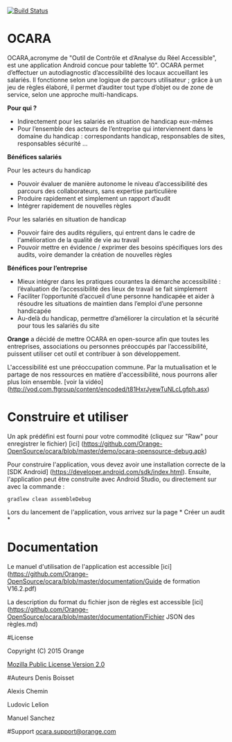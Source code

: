 [![Build Status](https://travis-ci.org/Orange-OpenSource/ocara.svg?branch=master)](https://travis-ci.org/Orange-OpenSource/ocara)

# OCARA

OCARA,acronyme de "Outil de Contrôle et d’Analyse du Réel Accessible", est une application Android concue pour tablette 10".
OCARA permet d’effectuer un autodiagnostic d’accessibilité des locaux accueillant les salariés. 
Il fonctionne selon une logique de parcours utilisateur ; grâce à un jeu de règles élaboré, il permet d’auditer tout type d’objet ou de zone de service, 
selon une approche multi-handicaps.



**Pour qui ?**
  * Indirectement pour les salariés en situation de handicap eux-mêmes 
  * Pour l’ensemble des acteurs de l’entreprise qui interviennent dans le domaine du handicap : correspondants handicap, responsables de sites, responsables sécurité …


**Bénéfices salariés**

Pour les acteurs du handicap
  * Pouvoir évaluer de manière autonome le niveau d’accessibilité des parcours des collaborateurs, sans expertise particulière
  * Produire rapidement et simplement un rapport d’audit
  * Intégrer rapidement de nouvelles règles 	

Pour les salariés en situation de handicap
  * Pouvoir faire des audits réguliers, qui entrent dans le cadre de l'amélioration de la qualité de vie au travail
  * Pouvoir mettre en évidence / exprimer des besoins spécifiques lors des audits, voire demander la création de nouvelles règles


**Bénéfices pour l’entreprise**
  * Mieux intégrer dans les pratiques courantes la démarche accessibilité : l’évaluation de l’accessibilité des lieux de travail se fait simplement 
  * Faciliter l’opportunité d’accueil d’une personne handicapée et aider à résoudre les situations de maintien dans l’emploi d’une personne handicapée
  * Au-delà du handicap, permettre d’améliorer la circulation et la sécurité pour tous les salariés du site 

**Orange** a décidé de mettre OCARA en open-source afin que toutes les entreprises, associations ou personnes préoccupés par l’accessibilité, puissent utiliser cet outil et contribuer à son développement.

 L'accessibilité est une préoccupation commune. Par la mutualisation et le partage de nos ressources en matière d'accessibilité, nous pourrons aller plus loin ensemble. [voir la vidéo] (http://vod.com.ftgroup/content/encoded/t81HxrJyewTuNLcLgfph.asx)



# Construire et utiliser

Un apk prédéfini est fourni pour votre commodité (cliquez sur "Raw" pour enregistrer le fichier) [ici] (https://github.com/Orange-OpenSource/ocara/blob/master/demo/ocara-opensource-debug.apk)

Pour construire l'application, vous devez avoir une installation correcte de la [SDK Android] (https://developer.android.com/sdk/index.html).
Ensuite, l'application peut être construite avec Android Studio, ou directement sur avec la commande :
```shell
gradlew clean assembleDebug
```

Lors du lancement de l'application, vous arrivez sur la page * Créer un audit *

# Documentation

Le manuel d'utilisation de l'application est accessible [ici] (https://github.com/Orange-OpenSource/ocara/blob/master/documentation/Guide de formation V16.2.pdf)

La description du format du fichier json de règles est accessible [ici] (https://github.com/Orange-OpenSource/ocara/blob/master/documentation/Fichier JSON des règles.md)

#License

Copyright (C) 2015 Orange

[Mozilla Public License Version 2.0](https://www.mozilla.org/MPL/2.0)


#Auteurs
Denis Boisset

Alexis Chemin

Ludovic Lelion

Manuel Sanchez

#Support
ocara.support@orange.com
